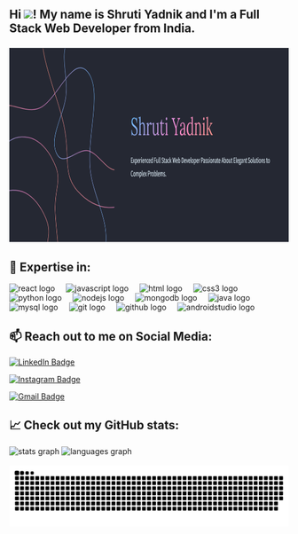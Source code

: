<h2 align="left">Hi <img src="https://media.giphy.com/media/hvRJCLFzcasrR4ia7z/giphy.gif" width="25px"/>! My name is Shruti Yadnik and I'm a Full Stack Web Developer from India. </h2>

###

<div align="center">
  <img src="https://github.com/shrutzyadnik10/shrutzyadnik10/blob/main/Shruti.png" height="350px" alt="Shruti Image">
</div>

###
## 🚀 Expertise in:

<div align="left">
  <img src="https://readme-components.vercel.app/api?component=logo&fill=black&logo=react&animation=spin&svgfill=15d8fe" alt="react logo"/>  
  <img width="12" />
  <img src="https://readme-components.vercel.app/api?component=logo&fill=black&logo=javascript&svgfill=f6df1c" alt="javascript logo"  />
  <img width="12" />
  <img src="https://readme-components.vercel.app/api?component=logo&fill=black&logo=html5&svgfill=f6df1c" alt="html logo"  />
  <img width="12" />
  <img src="https://readme-components.vercel.app/api?component=logo&fill=black&logo=CSS3&svgfill=028dd1" alt="css3 logo"/>
  <img width="12" />
  <img src="https://readme-components.vercel.app/api?component=logo&fill=black&logo=python&svgfill=659b60" alt="python logo"  />
  <img width="12" />
  <img src="https://readme-components.vercel.app/api?component=logo&fill=black&logo=node.js&svgfill=659b60" alt="nodejs logo"  />
  <img width="12" />
  <img src="https://readme-components.vercel.app/api?component=logo&fill=black&logo=mongodb&svgfill=659b60" alt="mongodb logo"  />
  <img width="12" />
  <img src="https://readme-components.vercel.app/api?component=logo&fill=black&logo=java&svgfill=659b60" alt="java logo"  />
  <img width="12" />
  <img src="https://readme-components.vercel.app/api?component=logo&fill=black&logo=mysql&svgfill=659b60" alt="mysql logo"  />
  <img width="12" />
  <img src="https://readme-components.vercel.app/api?component=logo&fill=black&logo=git&svgfill=659b60" alt="git logo"  />
  <img width="12" />
  <img src="https://readme-components.vercel.app/api?component=logo&fill=black&logo=github" alt="github logo"  />
  <img width="12" />
  <img src="https://readme-components.vercel.app/api?component=logo&fill=black&logo=androidstudio&svgfill=659b60" alt="androidstudio logo"  />
</div>

###

## 📫 Reach out to me on Social Media:

[![LinkedIn Badge](https://img.shields.io/badge/-Shruti%20Yadnik-0072b1?style=for-the-badge&logo=Linkedin&logoColor=white)](https://in.linkedin.com/in/shruti-yadnik-28b9631bb "Connect on LinkedIn")

[![Instagram Badge](https://img.shields.io/badge/-shrutz_yadnik-E4405F?style=for-the-badge&logo=Instagram&logoColor=white)](https://www.instagram.com/shrutz_yadnik/ "Connect on Instagram")

[![Gmail Badge](https://img.shields.io/badge/-yadnikshruti07@gmail.com-D14836?style=for-the-badge&logo=Gmail&logoColor=white)](mailto:yadnikshruti07@gmail.com "Connect via Email")

###

## 📈 Check out my GitHub stats:

<div align="left">
  <img src="https://github-readme-stats.vercel.app/api?username=shrutzyadnik10&hide_title=false&hide_rank=false&show_icons=true&include_all_commits=true&count_private=true&disable_animations=false&theme=dracula&locale=en&hide_border=false" height="150" alt="stats graph"  />
  <img src="https://github-readme-stats.vercel.app/api/top-langs?username=shrutzyadnik10&locale=en&hide_title=false&layout=compact&card_width=320&langs_count=5&theme=dracula&hide_border=false" height="150" alt="languages graph"  />
</div>


<br clear="both">
<img src="https://github.com/shrutzyadnik10/shrutzyadnik10/blob/output/snake.svg" alt="Snake animation" />

###
